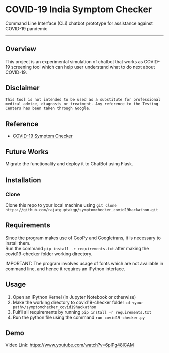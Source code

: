 # COVID-19 India Symptom Checker
Command Line Interface (CLi) chatbot prototype for assistance against COVID-19 pandemic

***
## Overview
This project is an experimental simulation of chatbot that works as COVID-19 screening tool which can help user understand what to do next about COVID-19. 


## Disclaimer 
```This tool is not intended to be used as a substitute for professional medical advice, diagnosis or treatment. Any reference to the Testing Centers has been taken through Google.```

## Reference
* [COVID-19 Symptom Checker](https://github.com/dylan-kuo/covid19-checker)

## Future Works
Migrate the functionality and deploy it to ChatBot using Flask.

## Installation
### Clone
Clone this repo to your local machine using `git clone https://github.com/rajatguptakgp/symptomchecker_covid19hackathon.git`

## Requirements
Since the program makes use of GeoPy and Googletrans, it is necessary to install them.<br /> 
Run the command `pip install -r requirements.txt` after making the covid19-checker folder working directory.<br /> 

IMPORTANT:  The program involves usage of fonts which are not available in command line, and hence it requires an IPython interface.

## Usage
1. Open an IPython Kernel (in Jupyter Notebook or otherwise)
2. Make the working directory to covid19-checker folder `cd <your path>/symptomchecker_covid19hackathon`<br />
3. Fulfil all requirements by running `pip install -r requirements.txt`
3. Run the python file using the command `run covid19-checker.py`

## Demo
Video Link: https://www.youtube.com/watch?v=6plPg48lCAM
